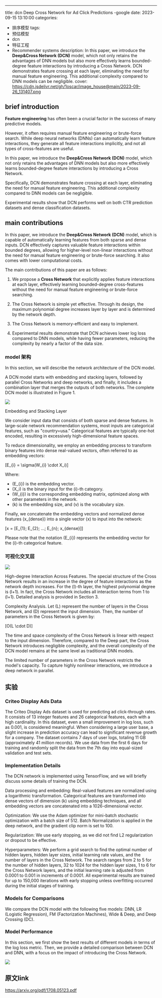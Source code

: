 ---
title: dcn Deep  Cross Network for Ad Click Predictions -google
date: 2023-09-15 13:10:00
categories:
  - 排序模型
tags:
  - 预估模型 
  - dcn 
  - 特征工程 
  - Recommender systems
description: In this paper, we introduce the **Deep&Cross Network (DCN)** model, which not only retains the advantages of DNN models but also more effectively learns bounded-degree feature interactions by introducing a Cross Network. DCN demonstrates feature crossing at each layer, eliminating the need for manual feature engineering. This additional complexity compared to DNN models can be negligible. 
cover: https://cdn.jsdelivr.net/gh/1oscar/image_house@main/2023-09-26_131407.png

## brief introduction

**Feature engineering** has often been a crucial factor in the success of many predictive models. 

However, it often requires manual feature engineering or brute-force search. While deep neural networks (DNNs) can automatically learn feature interactions, they generate all feature interactions implicitly, and not all types of cross-features are useful. 

In this paper, we introduce the **Deep&Cross Network (DCN)** model, which not only retains the advantages of DNN models but also more effectively learns bounded-degree feature interactions by introducing a Cross Network. 

Specifically, DCN demonstrates feature crossing at each layer, eliminating the need for manual feature engineering. This additional complexity compared to DNN models can be negligible. 

Experimental results show that DCN performs well on both CTR prediction datasets and dense classification datasets.


## main contributions 

In this paper, we introduce the **Deep&Cross Network (DCN)** model, which is capable of automatically learning features from both sparse and dense inputs. DCN effectively captures valuable feature interactions within bounded degrees, allowing for higher-level non-linear interactions without the need for manual feature engineering or brute-force searching. It also comes with lower computational costs.

The main contributions of this paper are as follows:

1. We propose a **Cross Network** that explicitly applies feature interactions at each layer, effectively learning bounded-degree cross-features without the need for manual feature engineering or brute-force searching.

2. The Cross Network is simple yet effective. Through its design, the maximum polynomial degree increases layer by layer and is determined by the network depth.

3. The Cross Network is memory-efficient and easy to implement.

4. Experimental results demonstrate that DCN achieves lower log loss compared to DNN models, while having fewer parameters, reducing the complexity by nearly a factor of the data size.





### model 架构 

In this section, we will describe the network architecture of the DCN model.

A DCN model starts with embedding and stacking layers, followed by parallel Cross Networks and deep networks, and finally, it includes a combination layer that merges the outputs of both networks. The complete DCN model is illustrated in Figure 1.


![](https://cdn.jsdelivr.net/gh/1oscar/image_house@main/2023-09-26_131407.png)


Embedding and Stacking Layer

We consider input data that consists of both sparse and dense features. In large-scale network recommendation systems, most inputs are categorical features, such as "country=usa." Categorical features are typically one-hot encoded, resulting in excessively high-dimensional feature spaces.

To reduce dimensionality, we employ an embedding process to transform binary features into dense real-valued vectors, often referred to as embedding vectors:

\[E_{i} = \sigma(W_{i} \cdot X_i)\]

Where:
- \(E_{i}\) is the embedding vector.
- \(X_i\) is the binary input for the \(i\)-th category.
- \(W_{i}\) is the corresponding embedding matrix, optimized along with other parameters in the network.
- \(k\) is the embedding size, and \(v\) is the vocabulary size.

Finally, we concatenate the embedding vectors and normalized dense features \(x_{dense}\) into a single vector \(x\) to input into the network:

\[x = [E_{1}; E_{2}; ...; E_{n}; x_{dense}]\]

Please note that the notation \(E_{i}\) represents the embedding vector for the \(i\)-th categorical feature.



### 可视化交叉层

![](https://cdn.jsdelivr.net/gh/1oscar/image_house@main/2023-09-26_131837.png)

High-degree Interaction Across Features. The special structure of the Cross Network results in an increase in the degree of feature interactions as the network depth increases. For the \(l\)-th layer, the highest polynomial degree is \(l+1\). In fact, the Cross Network includes all interaction terms from 1 to \(l+1\). Detailed analysis is provided in Section 3.

Complexity Analysis. Let \(L\) represent the number of layers in the Cross Network, and \(D\) represent the input dimension. Then, the number of parameters in the Cross Network is given by:

\[O(L \cdot D)\]

The time and space complexity of the Cross Network is linear with respect to the input dimension. Therefore, compared to the Deep part, the Cross Network introduces negligible complexity, and the overall complexity of the DCN model remains at the same level as traditional DNN models.

The limited number of parameters in the Cross Network restricts the model's capacity. To capture highly nonlinear interactions, we introduce a deep network in parallel.




## 实验

### Criteo Display Ads Data

The Criteo Display Ads dataset is used for predicting ad click-through rates. It consists of 13 integer features and 26 categorical features, each with a high cardinality. In this dataset, even a small improvement in log loss, such as 0.001, is considered meaningful. When considering a large user base, a slight increase in prediction accuracy can lead to significant revenue growth for a company. The dataset contains 7 days of user logs, totaling 11 GB (approximately 41 million records). We use data from the first 6 days for training and randomly split the data from the 7th day into equal-sized validation and test sets.

### Implementation Details

The DCN network is implemented using TensorFlow, and we will briefly discuss some details of training the DCN.

Data processing and embedding: Real-valued features are normalized using a logarithmic transformation. Categorical features are transformed into dense vectors of dimension \(k\) using embedding techniques, and all embedding vectors are concatenated into a 1026-dimensional vector.

Optimization: We use the Adam optimizer for mini-batch stochastic optimization with a batch size of 512. Batch Normalization is applied in the deep network, and the gradient clip norm is set to 100.

Regularization: We use early stopping, as we did not find L2 regularization or dropout to be effective.

Hyperparameters: We perform a grid search to find the optimal number of hidden layers, hidden layer sizes, initial learning rate values, and the number of layers in the Cross Network. The search ranges from 2 to 5 for the number of hidden layers, 32 to 1024 for the hidden layer sizes, 1 to 6 for the Cross Network layers, and the initial learning rate is adjusted from 0.0001 to 0.001 in increments of 0.0001. All experimental results are trained for up to 150,000 iterations with early stopping unless overfitting occurred during the initial stages of training.

### Models for Comparisons

We compare the DCN model with the following five models: DNN, LR (Logistic Regression), FM (Factorization Machines), Wide & Deep, and Deep Crossing (DC).

### Model Performance

In this section, we first show the best results of different models in terms of the log loss metric. Then, we provide a detailed comparison between DCN and DNN, with a focus on the impact of introducing the Cross Network.

![](https://cdn.jsdelivr.net/gh/1oscar/image_house@main/2023-09-26_132031.png)



## 原文link

https://arxiv.org/pdf/1708.05123.pdf





